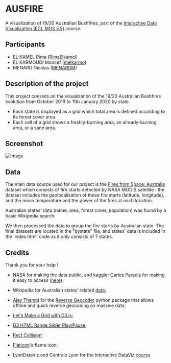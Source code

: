 # AUSFIRE

A visualization of 19/20 Australian Bushfires, part of the [Interactive Data Visualization (ECL MOS 5.5)](https://github.com/LyonDataViz/MOS5.5-Dataviz) course.

## Participants

* EL KAMEL Rima ([RimaElkamel](https://github.com/RimaElkamel))
* EL KARMOUDI Moncef ([melkarmo](https://github.com/melkarmo))
* MENARD Nicolas ([MENARDM](https://github.com/MENARDN))

## Description of the project

This project consists on the visualization of the 19/20 Australian Bushfires evolution from October 2019 to 11th January 2020 by state.  
* Each state is displayed as a grid which total area is defined according to its forest cover area. 
* Each cell of a grid shows a freshly-burning area, an already-burning area, or a sane area.

## Screenshot

![image](https://melkarmo.github.io/AUSFIRE/images/screenshot.PNG)

## Data

The main data source used for our project is the [Fires from Space: Australia](https://www.kaggle.com/carlosparadis/fires-from-space-australia-and-new-zeland#fire_nrt_M6_96619.csv) dataset which consists of fire starts detected by NASA MODIS satellite : the dataset includes the geolocalisation of these fire starts (latitude, longitude), and the mean temperature and the power of the fires at each location.

Australian states' data (name, area, forest cover, population) was found by a basic Wikipedia search.

We then processed the data to group the fire starts by Australian state. The final datasets are located in the "bystate" file, and states' data is included in the 'index.html' code as it only consists of 7 states.

## Credits

Thank you for your help !

* NASA for making the data public, and kaggler [Carlos Paradis](https://www.kaggle.com/carlosparadis) for making it easy to access ([here](https://www.kaggle.com/carlosparadis/fires-from-space-australia-and-new-zeland#fire_nrt_M6_96619.csv));

* Wikipedia for Australian states' related [data](https://en.wikipedia.org/wiki/Forest_cover_by_state_or_territory_in_Australia);

* [Ajay Thampi](https://github.com/thampiman) for the [Reverse Geocoder](https://github.com/thampiman/reverse-geocoder) python package that allows offline and quick reverse geocoding on massive data;

* [Let's Make a Grid with D3.js](https://bl.ocks.org/cagrimmett/07f8c8daea00946b9e704e3efcbd5739);

* [D3 HTML Range Slider Play/Pause](https://jsfiddle.net/bfbun6cc/4/);

* [Rect Collision](http://bl.ocks.org/natebates/273b99ddf86e2e2e58ff);

* [Flaticon](https://www.flaticon.com/)'s flame icon;

* LyonDataViz and Centrale Lyon for the Interactive DataViz [course](https://github.com/LyonDataViz/MOS5.5-Dataviz).